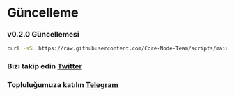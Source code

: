 # Güncelleme

### v0.2.0 Güncellemesi

```bash
curl -sSL https://raw.githubusercontent.com/Core-Node-Team/scripts/main/cascadia/update-v0.2.0.sh | bash
```
### Bizi takip edin [Twitter](https://twitter.com/corenodeHQ)
### Topluluğumuza katılın [Telegram](https://t.me/corenodechat)

